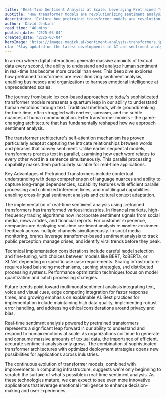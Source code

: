 ```yaml
---
title: 'Real-Time Sentiment Analysis at Scale: Leveraging Pretrained Transformers'
subtitle: 'How transformer models are revolutionizing sentiment analysis for enterprise applications'
description: 'Explore how pretrained transformer models are revolutionizing real-time sentiment analysis at scale, enabling businesses to harness emotional intelligence across massive datasets with unprecedented accuracy and efficiency.'
author: 'David Jenkins'
read_time: '40 mins'
publish_date: '2025-03-04'
created_date: '2025-03-04'
heroImage: 'https://images.magick.ai/sentiment-analysis-transformers.jpg'
cta: 'Stay updated on the latest developments in AI and sentiment analysis - follow us on LinkedIn for exclusive insights and industry updates!'
---
```


In an era where digital interactions generate massive amounts of textual data every second, the ability to understand and analyze human sentiment in real-time has become more crucial than ever. This deep dive explores how pretrained transformers are revolutionizing sentiment analysis, enabling businesses and organizations to harness emotional intelligence at unprecedented scales.

The journey from basic lexicon-based approaches to today's sophisticated transformer models represents a quantum leap in our ability to understand human emotions through text. Traditional methods, while groundbreaking for their time, often struggled with context, sarcasm, and the subtle nuances of human communication. Enter transformer models – the game-changing architecture that has fundamentally reshaped how we approach sentiment analysis.

The transformer architecture's self-attention mechanism has proven particularly adept at capturing the intricate relationships between words and phrases that convey sentiment. Unlike earlier sequential models, transformers process text in parallel, examining how each word relates to every other word in a sentence simultaneously. This parallel processing capability makes them particularly suitable for real-time applications.

Key Advantages of Pretrained Transformers include contextual understanding with deep comprehension of language nuances and ability to capture long-range dependencies, scalability features with efficient parallel processing and optimized inference times, and multilingual capabilities enabling cross-lingual sentiment analysis and cultural context adaptation.

The implementation of real-time sentiment analysis using pretrained transformers has transformed various industries. In financial markets, high-frequency trading algorithms now incorporate sentiment signals from social media, news articles, and financial reports. For customer experience, companies are deploying real-time sentiment analysis to monitor customer feedback across multiple channels simultaneously. In social media monitoring, brands leverage transformer-based sentiment analysis to track public perception, manage crises, and identify viral trends before they peak.

Technical implementation considerations include careful model selection and fine-tuning, with choices between models like BERT, RoBERTa, or XLNet depending on specific use case requirements. Scaling infrastructure requires load balancing mechanisms, caching strategies, and distributed processing systems. Performance optimization techniques focus on model quantization and batch processing strategies.

Future trends point toward multimodal sentiment analysis integrating text, voice and visual cues, edge computing integration for faster response times, and growing emphasis on explainable AI. Best practices for implementation include maintaining high data quality, implementing robust error handling, and addressing ethical considerations around privacy and bias.

Real-time sentiment analysis powered by pretrained transformers represents a significant leap forward in our ability to understand and respond to human emotions at scale. As organizations continue to generate and consume massive amounts of textual data, the importance of efficient, accurate sentiment analysis only grows. The combination of sophisticated transformer architectures with optimized deployment strategies opens new possibilities for applications across industries.

The continuous evolution of transformer models, combined with improvements in computing infrastructure, suggests we're only beginning to scratch the surface of what's possible in real-time sentiment analysis. As these technologies mature, we can expect to see even more innovative applications that leverage emotional intelligence to enhance decision-making and user experiences.